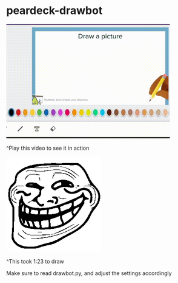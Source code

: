 # peardeck-drawbot
<img src="mariodrawing.gif"></img>
<p>^Play this video to see it in action</p>
<img src="pixelart2.png"></img>
<p>^This took 1:23 to draw</p>
<p>Make sure to read drawbot.py, and adjust the settings accordingly</p>
